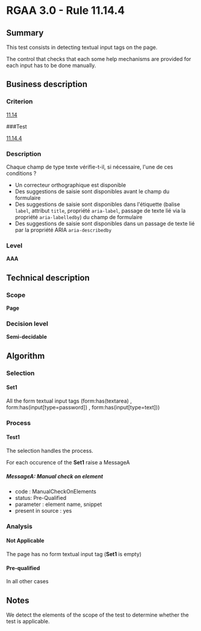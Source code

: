 # RGAA 3.0 -  Rule 11.14.4

## Summary

This test consists in detecting textual input tags on the page.

The control that checks that each some help mechanisms are provided for each input has to be done manually.

## Business description

### Criterion

[11.14](http://disic.github.io/rgaa_referentiel_en/RGAA3.0_Criteria_English_version_v1.html#crit-11-14)

###Test

[11.14.4](http://disic.github.io/rgaa_referentiel_en/RGAA3.0_Criteria_English_version_v1.html#test-11.14.4)

### Description

Chaque champ de type texte v&eacute;rifie-t-il, si n&eacute;cessaire, l'une de ces conditions ? 
 
 * Un correcteur orthographique est disponible 
 * Des suggestions de saisie sont disponibles avant le champ du formulaire 
 * Des suggestions de saisie sont disponibles dans l'&eacute;tiquette (balise `label`, attribut `title`, propri&eacute;t&eacute; `aria-label`, passage de texte li&eacute; via la propri&eacute;t&eacute; `aria-labelledby`) du champ de formulaire 
 * Des suggestions de saisie sont disponibles dans un passage de texte li&eacute; par la propri&eacute;t&eacute; ARIA `aria-describedby` 

### Level

**AAA**

## Technical description

### Scope

**Page**

### Decision level

**Semi-decidable**

## Algorithm

### Selection

#### Set1

All the form textual input tags (form:has(textarea) , form:has(input[type=password]) , form:has(input[type=text]))

### Process

#### Test1

The selection handles the process.

For each occurence of the **Set1** raise a MessageA

##### MessageA: Manual check on element

-   code : ManualCheckOnElements
-   status: Pre-Qualified
-   parameter : element name, snippet
-   present in source : yes

### Analysis

#### Not Applicable

The page has no form textual input tag (**Set1** is empty)

#### Pre-qualified

In all other cases

## Notes

We detect the elements of the scope of the test to determine whether the
test is applicable.

